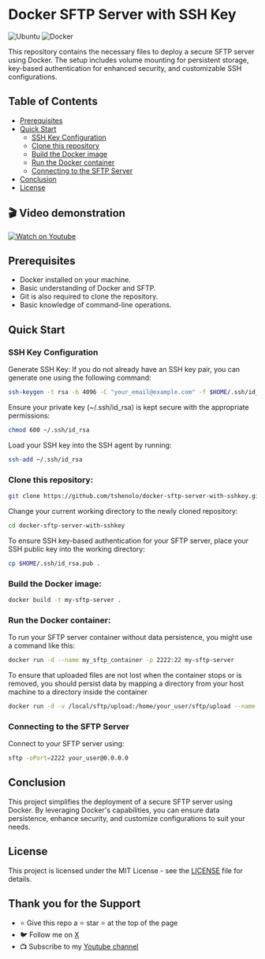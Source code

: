 # Docker SFTP Server with SSH Key

![Ubuntu](https://img.shields.io/badge/Ubuntu-E95420?style=for-the-badge&logo=ubuntu&logoColor=white)
![Docker](https://img.shields.io/badge/docker-%230db7ed.svg?style=for-the-badge&logo=docker&logoColor=white)


This repository contains the necessary files to deploy a secure SFTP server using Docker. The setup includes volume mounting for persistent storage, key-based authentication for enhanced security, and customizable SSH configurations.

## Table of Contents

- [Prerequisites](#prerequisites)
- [Quick Start](#quick-start)
	- [SSH Key Configuration](#ssh-key-configuration)  
	- [Clone this repository](#clone-this-repository) 
	- [Build the Docker image](#build-the-docker-image) 
	- [Run the Docker container](#run-the-dockrer-container)
  - [Connecting to the SFTP Server](#connecting-to-the-sftp-server)   
- [Conclusion](#conclusion) 
- [License](#license)

## 🎬 Video demonstration
[![Watch on Youtube](https://img.youtube.com/vi/YWaSJ3fiQhE/0.jpg)](https://www.youtube.com/watch?v=YWaSJ3fiQhE)

## Prerequisites
- Docker installed on your machine.
- Basic understanding of Docker and SFTP.
- Git is also required to clone the repository.
- Basic knowledge of command-line operations.

## Quick Start
### SSH Key Configuration  
Generate SSH Key: If you do not already have an SSH key pair, you can generate one using the following command:
```bash
ssh-keygen -t rsa -b 4096 -C "your_email@example.com" -f $HOME/.ssh/id_rsa
```

Ensure your private key (~/.ssh/id_rsa) is kept secure with the appropriate permissions:
```bash
chmod 600 ~/.ssh/id_rsa
```

Load your SSH key into the SSH agent by running:
```bash
ssh-add ~/.ssh/id_rsa
```

### Clone this repository:
```bash
git clone https://github.com/tshenolo/docker-sftp-server-with-sshkey.git
```

Change your current working directory to the newly cloned repository:
```bash
cd docker-sftp-server-with-sshkey
```

To ensure SSH key-based authentication for your SFTP server, place your SSH public key into the working directory:
```bash
cp $HOME/.ssh/id_rsa.pub .
```


### Build the Docker image:
```bash
docker build -t my-sftp-server .
```

### Run the Docker container:  
To run your SFTP server container without data persistence, you might use a command like this:
```bash
docker run -d --name my_sftp_container -p 2222:22 my-sftp-server
```

To ensure that uploaded files are not lost when the container stops or is removed, you should persist data by mapping a directory from your host machine to a directory inside the container
```bash
docker run -d -v /local/sftp/upload:/home/your_user/sftp/upload --name my_sftp_container -p 2222:22 your_sftp_server
```

### Connecting to the SFTP Server
Connect to your SFTP server using:
```bash
sftp -oPort=2222 your_user@0.0.0.0
```

## Conclusion
This project simplifies the deployment of a secure SFTP server using Docker. By leveraging Docker's capabilities, you can ensure data persistence, enhance security, and customize configurations to suit your needs.

## License
This project is licensed under the MIT License - see the [LICENSE](LICENSE) file for details.

## Thank you for the Support
- ⭐ Give this repo a ⭐ star ⭐ at the top of the page
- 🐦 Follow me on [X](https://twitter.com/tshenolo)
- 📺 Subscribe to my [Youtube channel](https://www.youtube.com/@tshenolo?sub_confirmation=1)





























